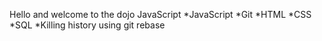 Hello and welcome to the dojo
JavaScript
*JavaScript
*Git
*HTML
*CSS
*SQL
*Killing history using git rebase
